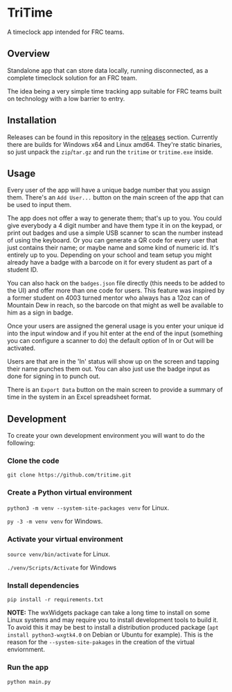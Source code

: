 # TriTime

A timeclock app intended for FRC teams.

## Overview

Standalone app that can store data locally, running disconnected, as a complete
timeclock solution for an FRC team.

The idea being a very simple time tracking app suitable for FRC teams built on
technology with a low barrier to entry.

## Installation

Releases can be found in this repository in the
[releases](https://github.com/justinb4003/tritime/releases) section. Currently
there are builds for Windows x64 and Linux amd64. They're static
binaries, so just unpack the ```zip```/```tar.gz``` and run the ```tritime``` or
```tritime.exe``` inside.

## Usage

Every user of the app will have a unique badge number that you assign them.
There's an ```Add User...``` button on the main screen of the app that can be used to input them.

The app does not offer a way to generate them; that's up to you. You could give
everybody a 4 digit number and have them type it in on the keypad, or print out
badges and use a simple USB scanner to scan the number instead of using the
keyboard. Or you can generate a QR code for every user that just contains their
name; or maybe name and some kind of numeric id. It's entirely up to you.
Depending on your school and team setup you might already have a badge with a
barcode on it for every student as part of a student ID.

You can also hack on the ```badges.json``` file directly (this needs to be added
to the UI) and offer more than one code for users. This feature was inspired by
a former student on 4003 turned mentor who always has a 12oz can of Mountain Dew
in reach, so the barcode on that might as well be available to him as a sign in
badge.

Once your users are assigned the general usage is you enter your unique id into the input window and if you hit enter at the end of the input (something you can configure a scanner to do) the default option of In or Out will be activated.

Users are that are in the 'In' status will show up on the screen and tapping their name punches them out. You can also just use the badge input as done for signing in to punch out.

There is an ```Export Data``` button on the main screen to provide a summary of time in the system in an Excel spreadsheet format.

## Development

To create your own development environment you will want to do the following:

### Clone the code

```git clone https://github.com/tritime.git```

### Create a Python virtual environment

```python3 -m venv --system-site-packages venv``` for Linux.

```py -3 -m venv venv``` for Windows.

### Activate your virtual environment

```source venv/bin/activate``` for Linux.

```./venv/Scripts/Activate``` for Windows

### Install dependencies

```pip install -r requirements.txt```

**NOTE:** The wxWidgets package can take a long time to install on some Linux
systems and may require you to install development tools to build it. To avoid
this it may be best to install a distribution produced package (```apt install
python3-wxgtk4.0``` on Debian or Ubuntu for example). This is the reason for
the ```--system-site-pakages``` in the creation of the virtual enviornment.

### Run the app

```python main.py```
